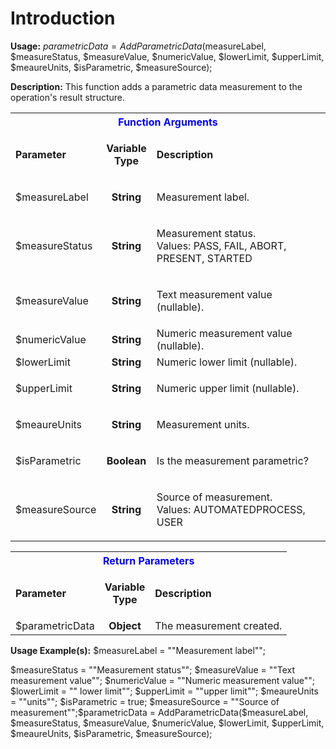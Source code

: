 # Introduction

**Usage:** 
$parametricData = AddParametricData($measureLabel, $measureStatus, $measureValue, $numericValue, $lowerLimit, $upperLimit, $meaureUnits, $isParametric, $measureSource);


**Description:** This function adds a parametric data measurement to the operation's result structure.


<table class="confluenceTable"><tbody><tr><th colspan="3" class="confluenceTh"><span style="color: rgb(0,0,255);">Function Arguments</span></th></tr><tr><td class="confluenceTd"><strong>Parameter</strong></td><td class="confluenceTd"><p style="text-align: center;"><strong style="text-align: center;">Variable</strong><br style="text-align: center;" /><strong style="text-align: center;">Type</strong></p></td><td class="confluenceTd"><strong>Description</strong></td></tr><tr><td class="confluenceTd">$measureLabel</td><td style="text-align: center;" class="confluenceTd"><strong>String</strong></td><td class="confluenceTd"><p>Measurement label.</p></td></tr><tr><td colspan="1" class="confluenceTd">$measureStatus</td><td colspan="1" style="text-align: center;" class="confluenceTd"><strong>String</strong></td><td colspan="1" class="confluenceTd"><p>Measurement status.<br />Values: PASS, FAIL, ABORT, PRESENT, STARTED</p></td></tr><tr><td colspan="1" class="confluenceTd">$measureValue</td><td colspan="1" style="text-align: center;" class="confluenceTd"><strong>String</strong></td><td colspan="1" class="confluenceTd"><p>Text measurement value (nullable).</p></td></tr><tr><td colspan="1" class="confluenceTd">$numericValue</td><td colspan="1" style="text-align: center;" class="confluenceTd"><strong>String</strong></td><td colspan="1" class="confluenceTd">Numeric measurement value (nullable).</td></tr><tr><td colspan="1" class="confluenceTd">$lowerLimit</td><td colspan="1" style="text-align: center;" class="confluenceTd"><strong>String</strong></td><td colspan="1" class="confluenceTd">Numeric lower limit (nullable).</td></tr><tr><td colspan="1" class="confluenceTd">$upperLimit</td><td colspan="1" style="text-align: center;" class="confluenceTd"><strong>String</strong></td><td colspan="1" class="confluenceTd"><p>Numeric upper limit (nullable).</p></td></tr><tr><td colspan="1" class="confluenceTd">$meaureUnits</td><td colspan="1" style="text-align: center;" class="confluenceTd"><strong>String</strong></td><td colspan="1" class="confluenceTd"><p>Measurement units.</p></td></tr><tr><td colspan="1" class="confluenceTd">$isParametric</td><td colspan="1" style="text-align: center;" class="confluenceTd"><strong>Boolean</strong></td><td colspan="1" class="confluenceTd"><p>Is the measurement parametric?</p></td></tr><tr><td colspan="1" class="confluenceTd">$measureSource</td><td colspan="1" style="text-align: center;" class="confluenceTd"><strong>String</strong></td><td colspan="1" class="confluenceTd"><p>Source of measurement.<br />Values: AUTOMATEDPROCESS, USER</p></td></tr></tbody></table>




<table class="confluenceTable"><tbody><tr><th colspan="3" class="confluenceTh"><span style="color: rgb(0,0,255);">Return Parameters</span></th></tr><tr><td class="confluenceTd"><strong>Parameter</strong></td><td class="confluenceTd"><p style="text-align: center;"><strong style="text-align: center;">Variable</strong><br style="text-align: center;" /><strong style="text-align: center;">Type</strong></p></td><td class="confluenceTd"><strong>Description</strong></td></tr><tr><td class="confluenceTd">$parametricData</td><td style="text-align: center;" class="confluenceTd"><strong>Object</strong></td><td class="confluenceTd">The measurement created.</td></tr></tbody></table>


**Usage Example(s):** 
$measureLabel = ""Measurement label"";

$measureStatus = ""Measurement status"";
$measureValue = ""Text measurement value"";
$numericValue = ""Numeric measurement value"";
$lowerLimit = "" lower limit"";
$upperLimit = ""upper limit"";
$meaureUnits = ""units"";
$isParametric = true;
$measureSource = ""Source of measurement"";$parametricData = AddParametricData($measureLabel, $measureStatus, $measureValue, $numericValue, $lowerLimit, $upperLimit, $meaureUnits, $isParametric, $measureSource);
